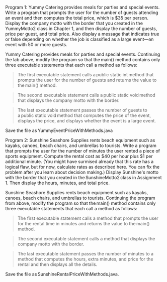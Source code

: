 Program 1: Yummy Catering provides meals for parties and special events. Write a program that prompts the user for the number of guests attending an event and then computes the total price, which is $35 per person. Display the company motto with the border that you created in the YummyMotto2 class in Chapter 1, and then display the number of guests, price per guest, and total price. Also display a message that indicates true or false depending on whether the job is classified as a large event—an event with 50 or more guests. 

Yummy Catering provides meals for parties and special events. Continuing the lab above, modify the program so that the main() method contains only three executable statements that each call a method as follows: 

 

> The first executable statement calls a public static int method that prompts the user for the number of guests and returns the value to the main() method. 

 

> The second executable statement calls a public static void method that displays the company motto with the border. 

 

> The last executable statement passes the number of guests to a public static void method that computes the price of the event, displays the price, and displays whether the event is a large event. 

 

Save the file as YummyEventPriceWithMethods.java 

 

Program 2: Sunshine Seashore Supplies rents beach equipment such as kayaks, canoes, beach chairs, and umbrellas to tourists. Write a program that prompts the user for the number of minutes the user rented a piece of sports equipment. Compute the rental cost as $40 per hour plus $1 per additional minute. (You might have surmised already that this rate has a logical flaw, but for now, calculate rates as described here. You can fix the problem after you learn about decision making.) Display Sunshine's motto with the border that you created in the SunshineMotto2 class in Assignment 1. Then display the hours, minutes, and total price.

 

Sunshine Seashore Supplies rents beach equipment such as kayaks, canoes, beach chairs, and umbrellas to tourists. Continuing the program from above, modify the program so that the main() method contains only three executable statements that each call a method as follows: 

 

> The first executable statement calls a method that prompts the user for the rental time in minutes and returns the value to the main() method. 

 

> The second executable statement calls a method that displays the company motto with the border. 

 

> The last executable statement passes the number of minutes to a method that computes the hours, extra minutes, and price for the rental and then displays all the details. 

 

Save the file as SunshineRentalPriceWithMethods.java. 
